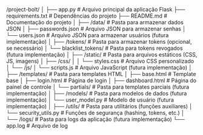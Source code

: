 /project-bolt/
│
├── app.py                  # Arquivo principal da aplicação Flask
├── requirements.txt        # Dependências do projeto
├── README.md               # Documentação do projeto
│
├── /data/                  # Pasta para armazenar dados JSON
│   ├── passwords.json      # Arquivo JSON para armazenar senhas
│   └── users.json          # Arquivo JSON para armazenar usuários (futura implementação)
│
├── /tokens/                # Pasta para armazenar tokens (opcional, se necessário)
│   └── blacklist_tokens/   # Pasta para tokens revogados (futura implementação)
│
├── /static/                # Pasta para arquivos estáticos (CSS, JS, imagens)
│   ├── /css/
│   │   └── styles.css      # Arquivo CSS personalizado
│   └── /js/
│       └── scripts.js      # Arquivo JavaScript (futura implementação)
│
├── /templates/             # Pasta para templates HTML
│   ├── base.html           # Template base
│   ├── login.html          # Página de login
│   ├── dashboard.html      # Página do painel de controle
│   └── partials/           # Pasta para templates parciais (futura implementação)
│
├── /models/                # Pasta para modelos de dados (futura implementação)
│   └── user_model.py       # Modelo de usuário (futura implementação)
│
├── /utils/                 # Pasta para utilitários (funções auxiliares)
│   └── security_utils.py   # Funções de segurança (hashing, tokens, etc.)
│
└── /logs/                  # Pasta para logs da aplicação (futura implementação)
    └── app.log             # Arquivo de log
